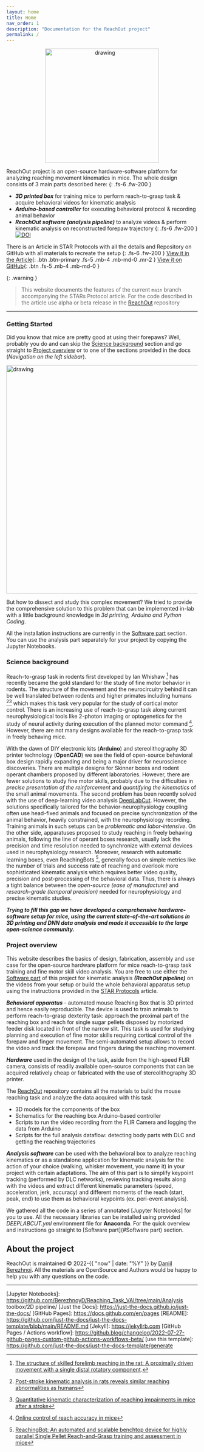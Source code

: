 ```yaml
---
layout: home
title: Home
nav_order: 1
description: "Documentation for the ReachOut project"
permalink: /
---
```


<div style="text-align: center"><img src="{{ site.baseurl }}/images/icon.png" alt="drawing" width="300" height="300"/></div>


ReachOut project is an open-source hardware-software platform for analyzing reaching movement kinematics in mice. 
The whole design consists of 3 main parts described here:
{: .fs-6 .fw-200 }
- ***3D printed box*** for training mice to perform reach-to-grasp task & acquire behavioral videos for kinematic analysis
- ***Arduino-based controller*** for executing behavioral protocol & recording animal behavior
- ***ReachOut software (analysis pipeline)*** to analyze videos & perform kinematic analysis on reconstructed forepaw trajectory
{: .fs-6 .fw-200 }
[![DOI](https://zenodo.org/badge/517810120.svg)](https://zenodo.org/doi/10.5281/zenodo.7383917)

There is an Article in STAR Protocols with all the details and Repository on GitHub with all materials
to recreate the setup
{: .fs-6 .fw-200 }
[View it in the Article][STAR Protocols]{: .btn .btn-primary .fs-5 .mb-4 .mb-md-0 .mr-2 }
[View it on GitHub][ReachOut]{: .btn .fs-5 .mb-4 .mb-md-0 }
 
{: .warning }
> This website documents the features of the current `main` branch accompanying the STARs Protocol article. For the code described in the article use
> alpha or beta release in the [ReachOut] repository

---

### Getting Started
Did you know that mice are pretty good at using their forepaws? Well, probably you do
and can skip the [Science background](#science-background) section and go straight to [Project overview](#project-overview)
or to one of the sections provided in the docs (*Navigation on the left sidebar*).

<img src="{{ site.baseurl }}/images/reachout.gif" alt="drawing" width="600" height="600"/>

But how to dissect and study this complex movement? 
We tried to provide the comprehensive solution to this problem that can be
implemented in-lab with a little background knowledge in *3d printing, Arduino and Python Coding*.
  
All the installation instructions are currently in the [Software part](#software.html) section. 
You can use the analysis part separately for your project by copying the Jupyter Notebooks.






### Science background
Reach-to-grasp task in rodents first developed by Ian Whishaw [^1] has recently became the gold standard for the study of fine motor behavior in rodents.
The structure of the movement and the neurocircuitry behind it can be well translated between rodents and higher primates including humans [^2][^3] which makes this task
very popular for the study of cortical motor control. There is an increasing use of reach-to-grasp task along current neurophysiological tools like 2-photon imaging
or optogenetics for the study of neural activity during execution of the planned motor command [^4]. However, there are not many designs available for the reach-to-grasp task in freely behaving mice. 

With the dawn of DIY electronic kits (**Arduino**) and stereolithography 3D printer technology (**OpenCAD**) we see the field of open-source behavioral box design rapidly expanding and
being a major driver for neuroscience discoveries. There are multiple designs for Skinner boxes and rodent operant chambers proposed by different laboratories. However, there are fewer 
solutions to study fine motor skills, probably due to the difficulties in *precise presentation of the reinforcement* and *quantifying the kinematics* of the small animal movements. 
The second problem has been recently solved with the use of deep-learning video analysis [DeepLabCut]. However, the solutions specifically tailored for the behavior-neurophysiology coupling often use
head-fixed animals and focused on precise synchronization of the animal behavior, heavily constrained, with the neurophysiology recording. 
Training animals in such setups can be *problematic and labor-intensive*. On the other side, apparatuses proposed to study reaching in freely behaving animals, 
following the line of operant boxes research, usually lack the precision and time resolution needed to synchronize with external devices used in neurophysiology research. Moreover, research with 
automatic learning boxes, even ReachingBots [^5], generally focus on simple metrics like the number of trials and success rate of reaching and overlook more sophisticated kinematic analysis which requires better video quality, 
precision and post-processing of the behavioral data. Thus, there is always a tight balance between the *open-source (ease of manufacture)* and *research-grade (temporal precision)* needed for neurophysiology 
and precise kinematic studies.
  
***Trying to fill this gap we have developed a comprehensive hardware-software setup for mice, using the current state-of-the-art solutions in 3D printing and DNN data analysis and made it accessible to the large open-science community.***


### Project overview
This website describes the basics of design, fabrication, assembly and use case for the open-source hardware platform
for mice reach-to-grasp task training and fine motor skill video analysis. You are free to use either the [Software part](#software.html)
of this project for kinematic analysis ***(ReachOut pipeline)*** on the videos from your setup or build the whole behavioral apparatus setup 
using the instructions provided in the [STAR Protocols] article.


***Behavioral apparatus*** - automated mouse Reaching Box that is 3D printed and hence easily reproducible. 
The device is used to train animals to perform reach-to-grasp dexterity task: approach the proximal part of the reaching box
and reach for single sugar pellets disposed by motorized feeder disk located in front of the narrow slit. 
This task is used for studying planning and execution of fine motor skills requiring cortical control of the forepaw and finger movement. 
The semi-automated setup allows to record the video and track the forepaw and fingers during the reaching movement. 

***Hardware*** used in the design of the task, aside from the high-speed FLIR camera, 
consists of readily available open-source components that can be acquired relatively 
cheap or fabricated with the use of stereolithography 3D printer. 

The [ReachOut] repository contains all the materials to build the mouse reaching task and analyze the data acquired with this task
- 3D models for the components of the box
- Schematics for the reaching box Arduino-based controller
- Scripts to run the video recording from the FLIR Camera and logging the data from Arduino
- Scripts for the full analysis dataflow: detecting body parts with DLC and getting the reaching trajectories

***Analysis software*** can be used with the behavioral box to analyze reaching kinematics or as a standalone application for kinematic
analysis for the action of your choice (walking, whisker movement, you name it) in your project with certain adaptations. The aim of this part
is to simplify keypoint tracking (performed by DLC networks), reviewing tracking results along with the videos and extract different kinematic parameters 
(speed, acceleration, jerk, accuracy) and different moments of the reach (start, peak, end) to use them as behavioral keypoints (ex. peri-event analysis).

We gathered all the code in a series of annotated [Jupyter Notebooks] for you to use. All the necessary
libraries can be installed using provided *DEEPLABCUT.yml* environment file for **Anaconda**.
For the quick overview and instructions go straight to [Software part](#Software part) section.


## About the project

ReachOut is maintained &copy; 2022-{{ "now" | date: "%Y" }} by [Daniil Berezhnoi](https://www.researchgate.net/profile/Daniil-Berezhnoy).
All the materials are OpenSource and Authors would be happy to help you with any questions on the code.

----

[^1]: [The structure of skilled forelimb reaching in the rat: A proximally driven movement with a single distal rotatory component](https://www.sciencedirect.com/science/article/pii/016643289090053H#:~:text=(1)%20Most%20of%20the%20first,the%20midline%20of%20the%20body.).
[^2]: [Post-stroke kinematic analysis in rats reveals similar reaching abnormalities as humans](https://www.nature.com/articles/s41598-018-27101-0)
[^3]: [Quantitative kinematic characterization of reaching impairments in mice after a stroke](https://pubmed.ncbi.nlm.nih.gov/25323462/)
[^4]: [Online control of reach accuracy in mice](https://www.ncbi.nlm.nih.gov/pmc/articles/PMC7814908/)
[^5]: [ReachingBot: An automated and scalable benchtop device for highly parallel Single Pellet Reach-and-Grasp training and assessment in mice](https://www.sciencedirect.com/science/article/pii/S0165027023001279?via%3Dihub)

[STAR Protocols]: https://star-protocols.cell.com/protocols/3539
[DeepLabCut]: https://github.com/DeepLabCut/DeepLabCut/
[Anipose Lib]: https://github.com/lambdaloop/aniposelib/
[ReachOut]: https://github.com/BerezhnoyD/Reaching_Task_VAI/
[Jupyter Notebooks]: https://github.com/BerezhnoyD/Reaching_Task_VAI/tree/main/Analysis toolbox/2D pipeline/
[Just the Docs]: https://just-the-docs.github.io/just-the-docs/
[GitHub Pages]: https://docs.github.com/en/pages
[README]: https://github.com/just-the-docs/just-the-docs-template/blob/main/README.md
[Jekyll]: https://jekyllrb.com
[GitHub Pages / Actions workflow]: https://github.blog/changelog/2022-07-27-github-pages-custom-github-actions-workflows-beta/
[use this template]: https://github.com/just-the-docs/just-the-docs-template/generate
